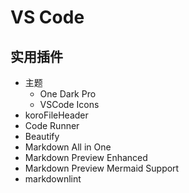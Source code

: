 # VS Code

## 实用插件

- 主题
  - One Dark Pro
  - VSCode Icons
- koroFileHeader
- Code Runner
- Beautify
- Markdown All in One
- Markdown Preview Enhanced
- Markdown Preview Mermaid Support
- markdownlint
